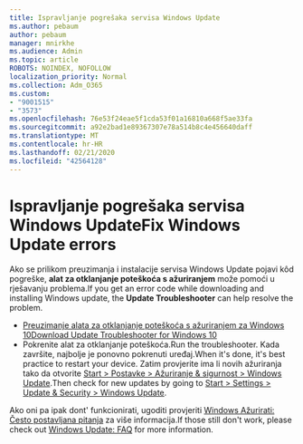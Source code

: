 ```yaml
---
title: Ispravljanje pogrešaka servisa Windows Update
ms.author: pebaum
author: pebaum
manager: mnirkhe
ms.audience: Admin
ms.topic: article
ROBOTS: NOINDEX, NOFOLLOW
localization_priority: Normal
ms.collection: Adm_O365
ms.custom:
- "9001515"
- "3573"
ms.openlocfilehash: 76e53f24eae5f1cda53f01a16810a668f5ae33fa
ms.sourcegitcommit: a92e2bad1e89367307e78a514b8c4e456640daff
ms.translationtype: MT
ms.contentlocale: hr-HR
ms.lasthandoff: 02/21/2020
ms.locfileid: "42564128"
---
```

# <a name="fix-windows-update-errors"></a><span data-ttu-id="1f84e-102">Ispravljanje pogrešaka servisa Windows Update</span><span class="sxs-lookup"><span data-stu-id="1f84e-102">Fix Windows Update errors</span></span>

<span data-ttu-id="1f84e-103">Ako se prilikom preuzimanja i instalacije servisa Windows Update pojavi kôd pogreške, **alat za otklanjanje poteškoća s ažuriranjem** može pomoći u rješavanju problema.</span><span class="sxs-lookup"><span data-stu-id="1f84e-103">If you get an error code while downloading and installing Windows update, the **Update Troubleshooter** can help resolve the problem.</span></span>

- [<span data-ttu-id="1f84e-104">Preuzimanje alata za otklanjanje poteškoća s ažuriranjem za Windows 10</span><span class="sxs-lookup"><span data-stu-id="1f84e-104">Download Update Troubleshooter for Windows 10</span></span>](https://support.microsoft.com/en-us/help/4027322/windows-update-troubleshooter)
- <span data-ttu-id="1f84e-105">Pokrenite alat za otklanjanje poteškoća.</span><span class="sxs-lookup"><span data-stu-id="1f84e-105">Run the troubleshooter.</span></span> <span data-ttu-id="1f84e-106">Kada završite, najbolje je ponovno pokrenuti uređaj.</span><span class="sxs-lookup"><span data-stu-id="1f84e-106">When it's done, it's best practice to restart your device.</span></span> <span data-ttu-id="1f84e-107">Zatim provjerite ima li novih ažuriranja tako da otvorite [Start > Postavke > Ažuriranje & sigurnost > Windows Update](ms-settings:windowsupdate).</span><span class="sxs-lookup"><span data-stu-id="1f84e-107">Then check for new updates by going to [Start > Settings > Update & Security > Windows Update](ms-settings:windowsupdate).</span></span>

<span data-ttu-id="1f84e-108">Ako oni pa ipak dont' funkcionirati, ugoditi provjeriti [Windows Ažurirati: Često postavljana pitanja](https://support.microsoft.com/help/12373/windows-update-faq) za više informacija.</span><span class="sxs-lookup"><span data-stu-id="1f84e-108">If those still don't work, please check out [Windows Update: FAQ](https://support.microsoft.com/help/12373/windows-update-faq) for more information.</span></span>
